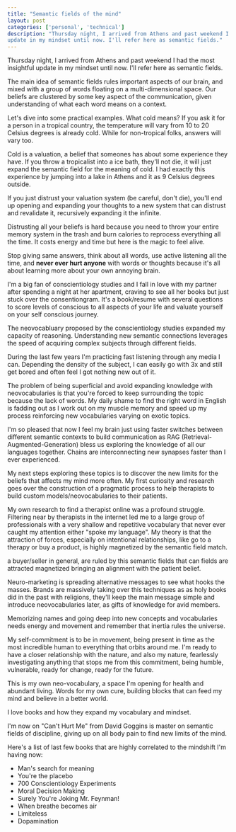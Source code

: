 ```yaml
---
title: "Semantic fields of the mind"
layout: post
categories: ['personal', 'technical']
description: "Thursday night, I arrived from Athens and past weekend I had the most insightful
update in my mindset until now. I'll refer here as semantic fields."
---
```

Thursday night, I arrived from Athens and past weekend I had the most insightful
update in my mindset until now. I'll refer here as semantic fields.

The main idea of semantic fields rules important aspects of our brain, and mixed
with a group of words floating on a multi-dimensional space.
Our beliefs are clustered by some key aspect of the communication,
given understanding of what each word means on a context.

Let's dive into some practical examples. What cold means? If you ask it for a
person in a tropical country, the temperature will vary from 10 to 20 Celsius
degrees is already cold. While for non-tropical folks, answers will vary too.

Cold is a valuation, a belief that someones has about some experience they have.
If you throw a tropicalist into a ice bath, they'll not die, it will just expand
the semantic field for the meaning of cold. I had exactly this experience by
jumping into a lake in Athens and it as 9 Celsius degrees outside.

If you just distrust your valuation system (be careful, don't die), you'll end
up opening and expanding your thoughts to a new system that can distrust and
revalidate it, recursively expanding it the infinite.

Distrusting all your beliefs is hard because you need to throw your entire
memory system in the trash and burn calories to reprocess everything all the time.
It costs energy and time but here is the magic to feel alive.

Stop giving same answers, think about all words, use active listening all the time,
and **never ever hurt anyone** with words or thoughts because it's all about learning
more about your own annoying brain.

I'm a big fan of conscientiology studies and I fall in love with my partner
after spending a night at her apartment, craving to see all her books but just
stuck over the consentiongram. It's a book/resume with several questions to
score levels of conscious to all aspects of your life and valuate yourself
on your self conscious journey.

The neovocabluary proposed by the conscientiology studies expanded my capacity
of reasoning. Understanding new semantic connections leverages the speed of
acquiring complex subjects through different fields.

During the last few years I'm practicing fast listening through any media I can.
Depending the density of the subject, I can easily go with 3x and still get
bored and often feel I got nothing new out of it.

The problem of being superficial and avoid expanding knowledge with
neovocabularies is that you're forced to keep surrounding the
topic because the lack of words. My daily shame to find the right word in English
is fadding out as I work out on my muscle memory and speed up my process
reinforcing new vocabularies varying on exotic topics.

I'm so pleased that now I feel my brain just using faster switches between 
different semantic contexts to build communication as RAG (Retrieval-Augmented-Generation) bless us
exploring the knowledge of all our languages together. Chains are interconnecting
new synapses faster than I ever experienced.

My next steps exploring these topics is to discover the new limits for the
beliefs that affects my mind more often. My first curiosity and research goes
over the construction of a pragmatic process to help therapists to build custom
models/neovocabularies to their patients.

My own research to find a therapist online was a profound struggle. Filtering
near by therapists in the internet led me to a large group of professionals with
a very shallow and repetitive vocabulary that never ever caught my attention
either "spoke my language". My theory is that the attraction
of forces, especially on intentional relationships, like go to a therapy or buy a
product, is highly magnetized by the semantic field match.

a buyer/seller in general, are ruled by this semantic fields that can
fields are attracted magnetized bringing an alignment with the patient belief.

Neuro-marketing is spreading alternative messages to see what hooks the
masses. Brands are massively taking over this techniques as as holy books did
in the past with religions, they'll keep the main message simple and introduce
neovocabularies later, as gifts of knowledge for avid members.

Memorizing names and going deep into new concepts and vocabularies needs energy
and movement and remember that inertia rules the universe.

My self-commitment is to be in movement, being present in time as the most
incredible human to everything that orbits around me.
I'm ready to have a closer relationship with the nature, and also my nature,
fearlessly investigating anything that stops me from this commitment, being humble,
vulnerable, ready for change, ready for the future.

This is my own neo-vocabulary, a space I'm opening for health and abundant living.
Words for my own cure, building blocks that can feed my mind and believe in a better world.

I love books and how they expand my vocabulary and mindset.

I'm now on "Can't Hurt Me" from David Goggins is master on semantic fields of
discipline, giving up on all body pain to find new limits of the mind.

Here's a list of last few books that are highly correlated to the mindshift I'm having now:

* Man's search for meaning
* You're the placebo
* 700 Conscientiology Experiments
* Moral Decision Making
* Surely You're Joking Mr. Feynman!
* When breathe becomes air
* Limiteless
* Dopamination


